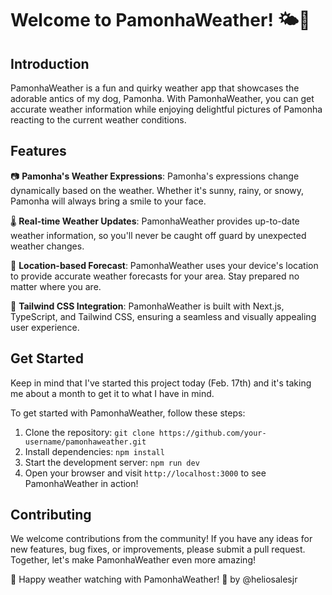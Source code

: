 # Welcome to PamonhaWeather! 🌤️🐶

## Introduction

PamonhaWeather is a fun and quirky weather app that showcases the adorable antics of my dog, Pamonha. With PamonhaWeather, you can get accurate weather information while enjoying delightful pictures of Pamonha reacting to the current weather conditions.

## Features

📷 **Pamonha's Weather Expressions**: Pamonha's expressions change dynamically based on the weather. Whether it's sunny, rainy, or snowy, Pamonha will always bring a smile to your face.

🌡️ **Real-time Weather Updates**: PamonhaWeather provides up-to-date weather information, so you'll never be caught off guard by unexpected weather changes.

📍 **Location-based Forecast**: PamonhaWeather uses your device's location to provide accurate weather forecasts for your area. Stay prepared no matter where you are.

🌈 **Tailwind CSS Integration**: PamonhaWeather is built with Next.js, TypeScript, and Tailwind CSS, ensuring a seamless and visually appealing user experience.

## Get Started

Keep in mind that I've started this project today (Feb. 17th) and it's taking me about a month to get it to what I have in mind.

To get started with PamonhaWeather, follow these steps:

1. Clone the repository: `git clone https://github.com/your-username/pamonhaweather.git`
2. Install dependencies: `npm install`
3. Start the development server: `npm run dev`
4. Open your browser and visit `http://localhost:3000` to see PamonhaWeather in action!

## Contributing

We welcome contributions from the community! If you have any ideas for new features, bug fixes, or improvements, please submit a pull request. Together, let's make PamonhaWeather even more amazing!

🐾 Happy weather watching with PamonhaWeather! 🐾 by @heliosalesjr